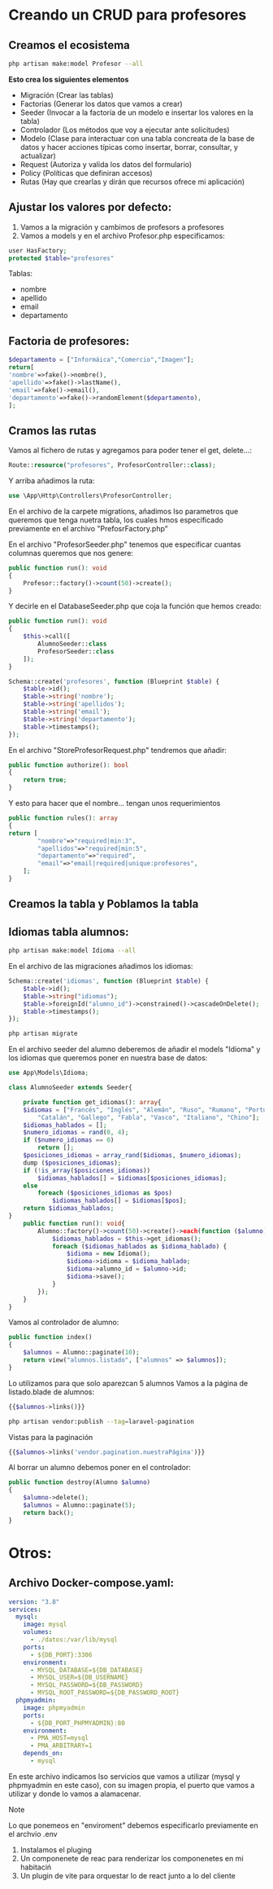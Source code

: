 # Creando un CRUD para profesores
## Creamos el ecosistema
```bash
php artisan make:model Profesor --all
```
**Esto crea los siguientes elementos**
* Migración (Crear las tablas)
* Factorias (Generar los datos que vamos a crear)
* Seeder (Invocar a la factoría de un modelo e insertar los valores en la tabla)
* Controlador (Los métodos que voy a ejecutar ante solicitudes)
* Modelo (Clase para interactuar con una tabla concreata de la base de datos y hacer acciones típicas como insertar, borrar, consultar, y actualizar)
* Request (Autoriza y valida los datos del formulario)
* Policy (Políticas que definiran accesos)
* Rutas (Hay que crearlas y dirán que recursos ofrece mi aplicación)

## Ajustar los valores por defecto:
1. Vamos a la migración y cambimos de profesors a profesores
2. Vamos a models y en el archivo Profesor.php especificamos:
```php
user HasFactory;
protected $table="profesores"
```

Tablas:
* nombre
* apellido
* email
* departamento

## Factoria de profesores:
```php
$departamento = ["Informáica","Comercio","Imagen"];
return[
'nombre'=>fake()->nombre(),
'apellido'=>fake()->lastName(),
'email'=>fake()->email(),
'departamento'=>fake()->randomElement($departamento),
];
```
## Cramos las rutas
Vamos al fichero de rutas y agregamos para poder tener el get, delete...:
```php
Route::resource("profesores", ProfesorController::class);
```
Y arriba añadimos la ruta:
```php
use \App\Http\Controllers\ProfesorController;
```
En el archivo de la carpete migrations, añadimos lso parametros que queremos que tenga nuetra tabla, los cuales hmos especificado previamente en el archivo "PrefosrFactory.php"

En el archivo "ProfesorSeeder.php" tenemos que especificar cuantas columnas queremos que nos genere:
```php
public function run(): void
{
    Profesor::factory()->count(50)->create();
}
```
Y decirle en el DatabaseSeeder.php que coja la función que hemos creado:
```php
public function run(): void
{
    $this->call([
        AlumnoSeeder::class
        ProfesorSeeder::class
    ]);
}
```

```php
Schema::create('profesores', function (Blueprint $table) {
    $table->id();
    $table->string('nombre');
    $table->string('apellidos');
    $table->string('email');
    $table->string('departamento');
    $table->timestamps();
});
```

En el archivo "StoreProfesorRequest.php" tendremos que añadir:
```php
public function authorize(): bool
{
    return true;
}
```
Y esto para hacer que el nombre... tengan unos requerimientos
```php
public function rules(): array
{
return [
        "nombre"=>"required|min:3",
        "apellidos"=>"required|min:5",
        "departamento"=>"required",
        "email"=>"email|required|unique:profesores",
    ];
}
```

## Creamos la tabla y Poblamos la tabla

## Idiomas tabla alumnos:
```bash
php artisan make:model Idioma --all
```
En el archivo de las migraciones añadimos los idiomas:
```php
Schema::create('idiomas', function (Blueprint $table) {
    $table->id();
    $table->string("idiomas");
    $table->foreignId("alumno_id")->constrained()->cascadeOnDelete();
    $table->timestamps();
});
```
```bash
php artisan migrate
```
En el archivo seeder del alumno deberemos de añadir el models "Idioma" y los idiomas que queremos poner en nuestra base de datos:
```php
use App\Models\Idioma;

class AlumnoSeeder extends Seeder{

    private function get_idiomas(): array{
    $idiomas = ["Francés", "Inglés", "Alemán", "Ruso", "Rumano", "Portugués",
        "Catalán", "Gallego", "Fabla", "Vasco", "Italiano", "Chino"];
    $idiomas_hablados = [];
    $numero_idiomas = rand(0, 4);
    if ($numero_idiomas == 0)
        return [];
    $posiciones_idiomas = array_rand($idiomas, $numero_idiomas);
    dump ($posiciones_idiomas);
    if (!is_array($posiciones_idiomas))
        $idiomas_hablados[] = $idiomas[$posiciones_idiomas];
    else
        foreach ($posiciones_idiomas as $pos)
            $idiomas_hablados[] = $idiomas[$pos];
    return $idiomas_hablados;
}
    public function run(): void{
        Alumno::factory()->count(50)->create()->each(function ($alumno) {
            $idiomas_hablados = $this->get_idiomas();
            foreach ($idiomas_hablados as $idioma_hablado) {
                $idioma = new Idioma();
                $idioma->idioma = $idioma_hablado;
                $idioma->alumno_id = $alumno->id;
                $idioma->save();
            }
        });
    }
}
```
Vamos al controlador de alumno:
```php
public function index()
{
    $alumnos = Alumno::paginate(10);
    return view("alumnos.listado", ["alumnos" => $alumnos]);
}
```
Lo utilizamos para que solo aparezcan 5 alumnos
Vamos a la página de listado.blade de alumnos:
```php
{{$alumnos->links()}}
```

```bash
php artisan vendor:publish --tag=laravel-pagination
```
Vistas para la paginación
```php
{{$alumnos->links('vendor.pagination.nuestraPágina')}}
```

Al borrar un alumno debemos poner en el controlador:
```php
public function destroy(Alumno $alumno)
{
    $alumno->delete();
    $alumnos = Alumno::paginate(5);
    return back();
}
```
# Otros:
## Archivo Docker-compose.yaml:
```yaml
version: "3.8"
services:
  mysql:
    image: mysql
    volumes:
      - ./datos:/var/lib/mysql
    ports:
      - ${DB_PORT}:3306
    environment:
      - MYSQL_DATABASE=${DB_DATABASE}
      - MYSQL_USER=${DB_USERNAME}
      - MYSQL_PASSWORD=${DB_PASSWORD}
      - MYSQL_ROOT_PASSWORD=${DB_PASSWORD_ROOT}
  phpmyadmin:
    image: phpmyadmin
    ports:
      - ${DB_PORT_PHPMYADMIN}:80
    environment:
      - PMA_HOST=mysql
      - PMA_ARBITRARY=1
    depends_on:
      - mysql
```
En este archivo indicamos lso servicios que vamos a utilizar (mysql y phpmyadmin en este caso), con su imagen propia, el puerto que vamos a utilizar y donde lo vamos a alamacenar.
> [!NOTE]
> Lo que ponemeos en "enviroment" debemos especificarlo previamente en el archvio .env

1. Instalamos el pluging
2. Un componenete de reac para renderizar los componenetes en mi habitaciń
3. Un plugin de vite para orquestar lo de react junto a lo del cliente